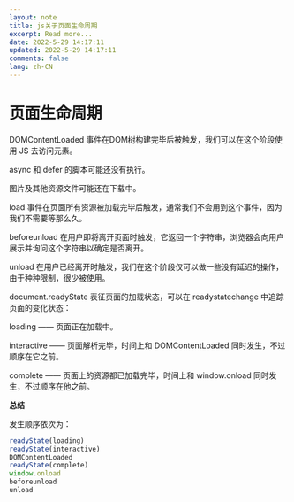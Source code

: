 ```yaml
---
layout: note
title: js关于页面生命周期
excerpt: Read more...
date: 2022-5-29 14:17:11
updated: 2022-5-29 14:17:11
comments: false
lang: zh-CN
---
```


# 页面生命周期

DOMContentLoaded 事件在DOM树构建完毕后被触发，我们可以在这个阶段使用 JS 去访问元素。

async 和 defer 的脚本可能还没有执行。

图片及其他资源文件可能还在下载中。

load 事件在页面所有资源被加载完毕后触发，通常我们不会用到这个事件，因为我们不需要等那么久。

beforeunload 在用户即将离开页面时触发，它返回一个字符串，浏览器会向用户展示并询问这个字符串以确定是否离开。

unload 在用户已经离开时触发，我们在这个阶段仅可以做一些没有延迟的操作，由于种种限制，很少被使用。

document.readyState 表征页面的加载状态，可以在 readystatechange 中追踪页面的变化状态：

loading —— 页面正在加载中。

interactive —— 页面解析完毕，时间上和 DOMContentLoaded 同时发生，不过顺序在它之前。

complete —— 页面上的资源都已加载完毕，时间上和 window.onload 同时发生，不过顺序在他之前。

**总结**

发生顺序依次为：

```js
readyState(loading)
readyState(interactive)
DOMContentLoaded
readyState(complete)
window.onload
beforeunload
unload
```
  
